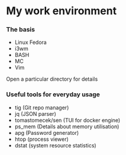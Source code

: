 # My work environment

### The basis

* Linux Fedora
* i3wm
* BASH
* MC
* Vim

Open a particular directory for details

### Useful tools for everyday usage

* tig (Git repo manager)
* jq (JSON parser)
* tomastomecek/sen (TUI for docker engine)
* ps_mem (Details about memory utilisation)
* apg (Password generator)
* htop (process viewer)
* dstat (system resource statistics)
